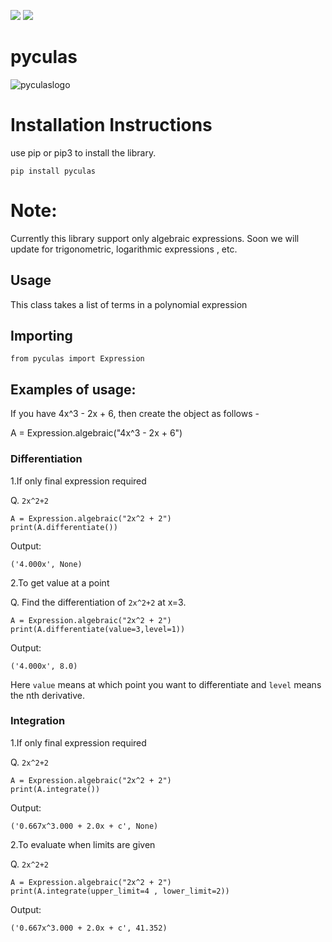 ![](https://img.shields.io/badge/license-MIT-yellowgreen)
![](https://img.shields.io/badge/python-3.8-red)

# pyculas

![pyculaslogo](https://user-images.githubusercontent.com/53041219/207028646-46ab3c14-278d-4440-b32e-ffe4b987e024.png)

# Installation Instructions
use pip or pip3 to install the library.
```
pip install pyculas
```
# Note:
Currently this library support only algebraic expressions. Soon we will update for trigonometric, logarithmic expressions , etc.

## Usage

This class takes a list of terms in a polynomial expression

## Importing

```
from pyculas import Expression
```

## Examples of usage:

If you have 4x^3 - 2x + 6, then create the object as follows -

A = Expression.algebraic("4x^3 - 2x + 6")


### Differentiation

1.If only final expression required

Q. `2x^2+2`

```
A = Expression.algebraic("2x^2 + 2")
print(A.differentiate())
```
Output:

`('4.000x', None)`

2.To get value at a point

Q. Find the differentiation of `2x^2+2` at x=3. 

```
A = Expression.algebraic("2x^2 + 2")
print(A.differentiate(value=3,level=1))
```
Output:

`('4.000x', 8.0)`     

Here `value` means at which point you want to differentiate and `level` means the nth derivative.

### Integration

1.If only final expression required

Q. `2x^2+2`

```
A = Expression.algebraic("2x^2 + 2")
print(A.integrate())
```
Output:

`('0.667x^3.000 + 2.0x + c', None)`

2.To evaluate when limits are given

Q. `2x^2+2`

```
A = Expression.algebraic("2x^2 + 2")
print(A.integrate(upper_limit=4 , lower_limit=2))
```
Output:

`('0.667x^3.000 + 2.0x + c', 41.352)`
